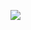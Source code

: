 ![](https://cdn.statically.io/gh/TheOdinProject/curriculum/main/foundations/html_css/project/odin-project.png)
